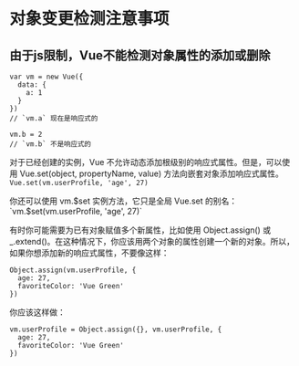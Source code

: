 # 对象变更检测注意事项
## 由于js限制，Vue不能检测对象属性的添加或删除
```
var vm = new Vue({
  data: {
    a: 1
  }
})
// `vm.a` 现在是响应式的

vm.b = 2
// `vm.b` 不是响应式的
```
对于已经创建的实例，Vue 不允许动态添加根级别的响应式属性。但是，可以使用 Vue.set(object, propertyName, value) 方法向嵌套对象添加响应式属性。  
`Vue.set(vm.userProfile, 'age', 27)  `

你还可以使用 vm.$set 实例方法，它只是全局 Vue.set 的别名：
`vm.$set(vm.userProfile, 'age', 27)`

有时你可能需要为已有对象赋值多个新属性，比如使用 Object.assign() 或 _.extend()。在这种情况下，你应该用两个对象的属性创建一个新的对象。所以，如果你想添加新的响应式属性，不要像这样：
```
Object.assign(vm.userProfile, {
  age: 27,
  favoriteColor: 'Vue Green'
})
```
你应该这样做：
```
vm.userProfile = Object.assign({}, vm.userProfile, {
  age: 27,
  favoriteColor: 'Vue Green'
})
```